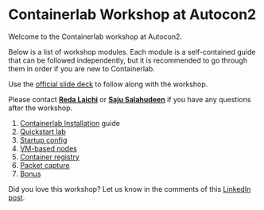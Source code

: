 # Containerlab Workshop at Autocon2

Welcome to the Containerlab workshop at Autocon2.

Below is a list of workshop modules. Each module is a self-contained guide that can be followed independently, but it is recommended to go through them in order if you are new to Containerlab.

Use the [official slide deck](Containerlab-AC2-Workshop.pdf) to follow along with the workshop.

Please contact [**Reda Laichi**](https://www.linkedin.com/in/reda-l-5b28292) or [**Saju Salahudeen**](https://www.linkedin.com/in/saju-salahudeen) if you have any questions after the workshop.

1. [Containerlab Installation](05-install/README.md) guide
2. [Quickstart lab](10-basics/README.md)
3. [Startup config](15-startup/README.md)
4. [VM-based nodes](20-vm/README.md)
5. [Container registry](30-registry/README.md)
6. [Packet capture](40-packet-capture/README.md)
7. [Bonus](45-streaming-telemetry/README.md)

Did you love this workshop? Let us know in the comments of this [LinkedIn post](https://www.linkedin.com/posts/melissa-sieniecky-6b0354116_join-us-at-autocon2-ac2-for-network-automation-activity-7261842905521168384-UFWl?utm_source=combined_share_message&utm_medium=member_desktop_web).
